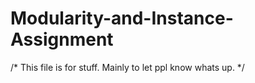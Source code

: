# Modularity-and-Instance-Assignment
/* This file is for stuff. Mainly to let ppl know whats up. */
